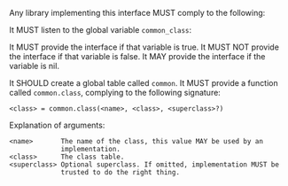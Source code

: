 Any library implementing this interface MUST comply to the following:

It MUST listen to the global variable `common_class`:

It MUST provide the interface if that variable is true. It MUST NOT provide the
interface if that variable is false. It MAY provide the interface if the
variable is nil.

It SHOULD create a global table called `common`. It MUST provide a function
called `common.class`, complying to the following signature:

    <class> = common.class(<name>, <class>, <superclass>?)

Explanation of arguments:

    <name>       The name of the class, this value MAY be used by an
                 implementation.
    <class>      The class table.
    <superclass> Optional superclass. If omitted, implementation MUST be
                 trusted to do the right thing.
